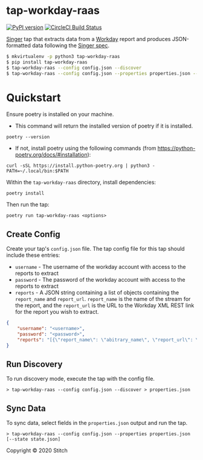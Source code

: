 # tap-workday-raas

[![PyPI version](https://badge.fury.io/py/tap-mysql.svg)](https://badge.fury.io/py/tap-workday-raas)
[![CircleCI Build Status](https://circleci.com/gh/singer-io/tap-workday-raas.png)](https://circleci.com/gh/singer-io/tap-workday-raas.png)


[Singer](https://www.singer.io/) tap that extracts data from a [Workday](https://www.workday.com/) report and produces JSON-formatted data following the [Singer spec](https://github.com/singer-io/getting-started/blob/master/SPEC.md).

```bash
$ mkvirtualenv -p python3 tap-workday-raas
$ pip install tap-workday-raas
$ tap-workday-raas --config config.json --discover
$ tap-workday-raas --config config.json --properties properties.json --state state.json
```

# Quickstart

Ensure poetry is installed on your machine. 

- This command will return the installed version of poetry if it is installed.
```
poetry --version
```

- If not, install poetry using the following commands (from https://python-poetry.org/docs/#installation):
```
curl -sSL https://install.python-poetry.org | python3 -
PATH=~/.local/bin:$PATH
```

Within the `tap-workday-raas` directory, install dependencies:
```
poetry install
```

Then run the tap:
```
poetry run tap-workday-raas <options>
```
## Create Config

   Create your tap's `config.json` file.  The tap config file for this tap should include these entries:

   - `username` - The username of the workday account with access to the reports to extract
   - `password` - The password of the workday account with access to the reports to extract
   - `reports` -  A JSON string containing a list of objects containing the `report_name` and `report_url`. `report_name` is the name of the stream for the report, and the `report_url` is the URL to the Workday XML REST link for the report you wish to extract.

   ```json
   {
       "username": "<username>",
       "password": "<password>",
       "reports": "[{\"report_name\": \"abitrary_name\", \"report_url\": \"https://...\"}, ...]"
   }
   ```

## Run Discovery

To run discovery mode, execute the tap with the config file.

```
> tap-workday-raas --config config.json --discover > properties.json
```

## Sync Data

To sync data, select fields in the `properties.json` output and run the tap.

```
> tap-workday-raas --config config.json --properties properties.json [--state state.json]
```

Copyright &copy; 2020 Stitch
